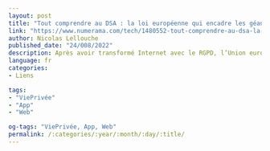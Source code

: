 ```yaml
---
layout: post
title: "Tout comprendre au DSA : la loi européenne qui encadre les géants du web"
link: "https://www.numerama.com/tech/1480552-tout-comprendre-au-dsa-la-loi-europeenne-qui-encadre-les-geants-du-web.html"
author: Nicolas Lellouche
published_date: "24/008/2022"
description: Après avoir transformé Internet avec le RGPD, l’Union européenne frappe encore plus fort avec le Digital Services Act, sa règlementation conçue pour encadrer les Google, Facebook, Amazon, Microsoft, Apple ou TikTok. Le DSA fixe une multitude de nouvelles règles exigeantes, qui pourraient changer les grandes plateformes à tout jamais.
language: fr
categories:
- Liens

tags:
- "ViePrivée"
- "App"
- "Web"

og-tags: "ViePrivée, App, Web"
permalink: /:categories/:year/:month/:day/:title/
---
```

